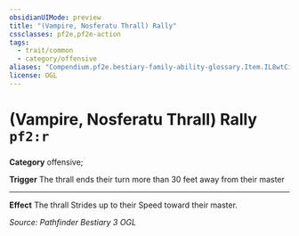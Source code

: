 ```yaml
---
obsidianUIMode: preview
title: "(Vampire, Nosferatu Thrall) Rally"
cssclasses: pf2e,pf2e-action
tags:
  - trait/common
  - category/offensive
aliases: "Compendium.pf2e.bestiary-family-ability-glossary.Item.IL8wtCi23ch62zXG"
license: OGL
---
```

# (Vampire, Nosferatu Thrall) Rally `pf2:r`

### 

**Category** offensive; 




**Trigger** The thrall ends their turn more than 30 feet away from their master

* * *

**Effect** The thrall Strides up to their Speed toward their master.

*Source: Pathfinder Bestiary 3*
*OGL*